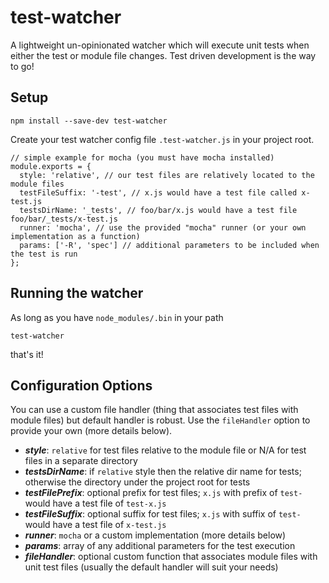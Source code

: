 # test-watcher
A lightweight un-opinionated watcher which will execute unit tests when either the test or module file changes.  Test driven development is the way to go!

## Setup
```
npm install --save-dev test-watcher
```
Create your test watcher config file `.test-watcher.js` in your project root.
```
// simple example for mocha (you must have mocha installed)
module.exports = {
  style: 'relative', // our test files are relatively located to the module files
  testFileSuffix: '-test', // x.js would have a test file called x-test.js
  testsDirName: '_tests', // foo/bar/x.js would have a test file foo/bar/_tests/x-test.js
  runner: 'mocha', // use the provided "mocha" runner (or your own implementation as a function)
  params: ['-R', 'spec'] // additional parameters to be included when the test is run
};
```

## Running the watcher
As long as you have `node_modules/.bin` in your path
```
test-watcher
```
that's it!


## Configuration Options
You can use a custom file handler (thing that associates test files with module files) but default handler is robust.  Use the `fileHandler` option to provide your own (more details below).

* ***style***: `relative` for test files relative to the module file or N/A for test files in a separate directory
* ***testsDirName***: if `relative` style then the relative dir name for tests;  otherwise the directory under the project root for tests
* ***testFilePrefix***: optional prefix for test files; `x.js` with prefix of `test-` would have a test file of `test-x.js`
* ***testFileSuffix***: optional suffix for test files; `x.js` with suffix of `test-` would have a test file of `x-test.js`
* ***runner***: `mocha` or a custom implementation (more details below)
* ***params***: array of any additional parameters for the test execution
* ***fileHandler***: optional custom function that associates module files with unit test files (usually the default handler will suit your needs)

